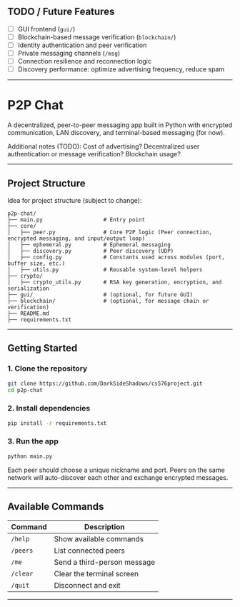 ## TODO / Future Features
- [ ] GUI frontend (`gui/`)
- [ ] Blockchain-based message verification (`blockchain/`)
- [ ] Identity authentication and peer verification
- [ ] Private messaging channels (`/msg`)
- [ ] Connection resilience and reconnection logic
- [ ] Discovery performance: optimize advertising frequency, reduce spam

---

# P2P Chat

A decentralized, peer-to-peer messaging app built in Python with encrypted communication, LAN discovery, and terminal-based messaging (for now).

Additional notes (TODO): Cost of advertising? Decentralized user authentication or message verification? Blockchain usage?

---

## Project Structure
Idea for project structure (subject to change):
```
p2p-chat/
├── main.py                   # Entry point
├── core/
│   ├── peer.py               # Core P2P logic (Peer connection, encrypted messaging, and input/output loop)
│   ├── ephemeral.py          # Ephemeral messaging
│   ├── discovery.py          # Peer discovery (UDP)
│   ├── config.py             # Constants used across modules (port, buffer size, etc.)
│   ├── utils.py              # Reusable system-level helpers
├── crypto/
│   ├── crypto_utils.py       # RSA key generation, encryption, and serialization
├── gui/                      # (optional, for future GUI)
├── blockchain/               # (optional, for message chain or verification)
├── README.md
├── requirements.txt
```

---

## Getting Started

### 1. Clone the repository

```bash
git clone https://github.com/DarkSideShadows/cs576project.git
cd p2p-chat
```

### 2. Install dependencies

```bash
pip install -r requirements.txt
```

### 3. Run the app

```bash
python main.py
```

Each peer should choose a unique nickname and port. Peers on the same network will auto-discover each other and exchange encrypted messages.

---

## Available Commands

| Command     | Description                                |
|-------------|--------------------------------------------|
| `/help`     | Show available commands                    |
| `/peers`    | List connected peers                       |
| `/me`       | Send a third-person message                |
| `/clear`    | Clear the terminal screen                  |
| `/quit`     | Disconnect and exit                        |

---
